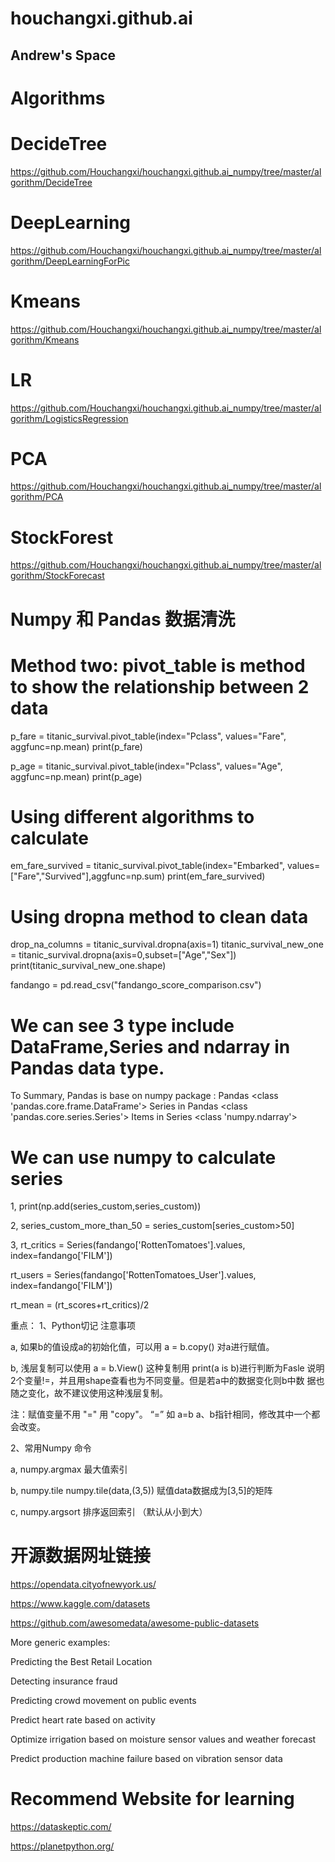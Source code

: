 # houchangxi.github.ai

## Andrew's Space
# Algorithms

# DecideTree
https://github.com/Houchangxi/houchangxi.github.ai_numpy/tree/master/algorithm/DecideTree
# DeepLearning
https://github.com/Houchangxi/houchangxi.github.ai_numpy/tree/master/algorithm/DeepLearningForPic
# Kmeans
https://github.com/Houchangxi/houchangxi.github.ai_numpy/tree/master/algorithm/Kmeans
# LR
https://github.com/Houchangxi/houchangxi.github.ai_numpy/tree/master/algorithm/LogisticsRegression
# PCA
https://github.com/Houchangxi/houchangxi.github.ai_numpy/tree/master/algorithm/PCA
# StockForest
https://github.com/Houchangxi/houchangxi.github.ai_numpy/tree/master/algorithm/StockForecast


# Numpy 和 Pandas 数据清洗  
# Method two: pivot_table is method to show the relationship between 2 data
p_fare = titanic_survival.pivot_table(index="Pclass", values="Fare", aggfunc=np.mean)
print(p_fare)

p_age = titanic_survival.pivot_table(index="Pclass", values="Age", aggfunc=np.mean)
print(p_age)

# Using different algorithms to calculate
em_fare_survived = titanic_survival.pivot_table(index="Embarked", values=["Fare","Survived"],aggfunc=np.sum)
print(em_fare_survived)

# Using dropna method to clean data
drop_na_columns = titanic_survival.dropna(axis=1)
titanic_survival_new_one = titanic_survival.dropna(axis=0,subset=["Age","Sex"])
print(titanic_survival_new_one.shape)


fandango = pd.read_csv("fandango_score_comparison.csv")
# We can see 3 type include DataFrame,Series and ndarray in Pandas data type.
To Summary, Pandas is base on numpy package :
Pandas <class 'pandas.core.frame.DataFrame'>
Series in Pandas <class 'pandas.core.series.Series'>
Items in Series <class 'numpy.ndarray'>


# We can use numpy to calculate series

1,
print(np.add(series_custom,series_custom))

2,
series_custom_more_than_50 = series_custom[series_custom>50]

3,
rt_critics = Series(fandango['RottenTomatoes'].values, index=fandango['FILM'])

rt_users = Series(fandango['RottenTomatoes_User'].values, index=fandango['FILM'])

rt_mean = (rt_scores+rt_critics)/2



重点：
1、Python切记 注意事项
  
  a, 如果b的值设成a的初始化值，可以用 a = b.copy() 对a进行赋值。
  
  b, 浅层复制可以使用  a = b.View()  这种复制用 print(a is b)进行判断为Fasle 说明2个变量!=，并且用shape查看也为不同变量。但是若a中的数据变化则b中数   据也随之变化，故不建议使用这种浅层复制。
  
  注：赋值变量不用 "=" 用 "copy"。 “=” 如 a=b a、b指针相同，修改其中一个都会改变。 

2、常用Numpy 命令
   
   a, numpy.argmax     最大值索引
   
   b, numpy.tile       numpy.tile(data,(3,5)) 赋值data数据成为[3,5]的矩阵
   
   c, numpy.argsort    排序返回索引 （默认从小到大）
   
 # 开源数据网址链接

https://opendata.cityofnewyork.us/

https://www.kaggle.com/datasets

https://github.com/awesomedata/awesome-public-datasets

More generic examples:

Predicting the Best Retail Location

Detecting insurance fraud

Predicting crowd movement on public events

Predict heart rate based on activity

Optimize irrigation based on moisture sensor values and weather forecast

Predict production machine failure based on vibration sensor data

# Recommend Website for learning

https://dataskeptic.com/

https://planetpython.org/

